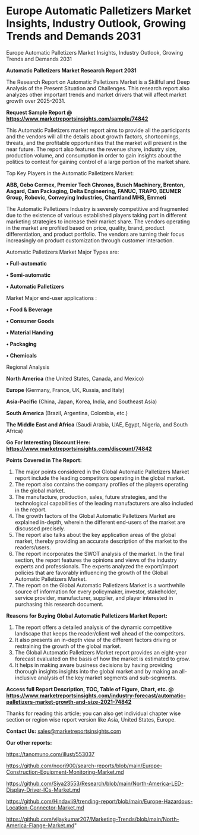 # Europe Automatic Palletizers Market Insights, Industry Outlook, Growing Trends and Demands 2031
Europe Automatic Palletizers Market Insights, Industry Outlook, Growing Trends and Demands 2031

<strong>Automatic Palletizers Market Research Report 2031</strong>

The Research Report on Automatic Palletizers Market is a Skillful and Deep Analysis of the Present Situation and Challenges. This research report also analyzes other important trends and market drivers that will affect market growth over 2025-2031.

<strong>Request Sample Report @ <a href=https://www.marketreportsinsights.com/sample/74842>https://www.marketreportsinsights.com/sample/74842</a></strong>

This Automatic Palletizers market report aims to provide all the participants and the vendors will all the details about growth factors, shortcomings, threats, and the profitable opportunities that the market will present in the near future. The report also features the revenue share, industry size, production volume, and consumption in order to gain insights about the politics to contest for gaining control of a large portion of the market share.

Top Key Players in the Automatic Palletizers Market:

<strong>ABB, Gebo Cermex, Premier Tech Chronos, Busch Machinery, Brenton, Aagard, Cam Packaging, Delta Engineering, FANUC, TRAPO, BEUMER Group, Robovic, Conveying Industries, Chantland MHS, Emmeti</strong>

The Automatic Palletizers Industry is severely competitive and fragmented due to the existence of various established players taking part in different marketing strategies to increase their market share. The vendors operating in the market are profiled based on price, quality, brand, product differentiation, and product portfolio. The vendors are turning their focus increasingly on product customization through customer interaction.

Automatic Palletizers Market Major Types are:

<strong>• Full-automatic

• Semi-automatic

• Automatic Palletizers</strong>

Market Major end-user applications :

<strong>• Food & Beverage

• Consumer Goods

• Material Handing

• Packaging

• Chemicals</strong>

Regional Analysis

</u><strong><b>North America</b></strong> (the United States, Canada, and Mexico)

<strong><b>Europe </b></strong>(Germany, France, UK, Russia, and Italy)

<strong><b>Asia-Pacific</b></strong> (China, Japan, Korea, India, and Southeast Asia)

<strong><b>South America</b></strong> (Brazil, Argentina, Colombia, etc.)

<strong><b>The Middle East and Africa</b></strong> (Saudi Arabia, UAE, Egypt, Nigeria, and South Africa)

<strong>Go For Interesting Discount Here: <a href=https://www.marketreportsinsights.com/discount/74842>https://www.marketreportsinsights.com/discount/74842</a></strong>

<strong>Points Covered in The Report:</strong>
<ol>
  <li>The major points considered in the Global Automatic Palletizers Market report include the leading competitors operating in the global market.</li>
  <li>The report also contains the company profiles of the players operating in the global market.</li>
  <li>The manufacture, production, sales, future strategies, and the technological capabilities of the leading manufacturers are also included in the report.</li>
  <li>The growth factors of the Global Automatic Palletizers Market are explained in-depth, wherein the different end-users of the market are discussed precisely.</li>
  <li>The report also talks about the key application areas of the global market, thereby providing an accurate description of the market to the readers/users.</li>
  <li>The report incorporates the SWOT analysis of the market. In the final section, the report features the opinions and views of the industry experts and professionals. The experts analyzed the export/import policies that are favorably influencing the growth of the Global Automatic Palletizers Market.</li>
  <li>The report on the Global Automatic Palletizers Market is a worthwhile source of information for every policymaker, investor, stakeholder, service provider, manufacturer, supplier, and player interested in purchasing this research document.</li>
</ol>
<strong>Reasons for Buying Global Automatic Palletizers Market Report:</strong>

<ol>
  <li>The report offers a detailed analysis of the dynamic competitive landscape that keeps the reader/client well ahead of the competitors.</li>
  <li>It also presents an in-depth view of the different factors driving or restraining the growth of the global market.</li>
  <li>The Global Automatic Palletizers Market report provides an eight-year forecast evaluated on the basis of how the market is estimated to grow.</li>
  <li>It helps in making aware business decisions by having providing thorough insights insights into the global market and by making an all-inclusive analysis of the key market segments and sub-segments.</li>
</ol>
<strong>Access full Report Description, TOC, Table of Figure, Chart, etc. @ <a href=https://www.marketreportsinsights.com/industry-forecast/automatic-palletizers-market-growth-and-size-2021-74842>https://www.marketreportsinsights.com/industry-forecast/automatic-palletizers-market-growth-and-size-2021-74842</a></strong>


Thanks for reading this article; you can also get individual chapter wise section or region wise report version like Asia, United States, Europe.

<strong>Contact Us:</strong>
sales@marketreportsinsights.com

<strong>Our other reports:</strong>

<a href=https://tanomuno.com/illust/553037>https://tanomuno.com/illust/553037</a>

<a href=https://github.com/noori900/search-reports/blob/main/Europe-Construction-Equipment-Monitoring-Market.md>https://github.com/noori900/search-reports/blob/main/Europe-Construction-Equipment-Monitoring-Market.md</a>

<a href=https://github.com/Siya23553/Research/blob/main/North-America-LED-Display-Driver-ICs-Market.md>https://github.com/Siya23553/Research/blob/main/North-America-LED-Display-Driver-ICs-Market.md</a>

<a href=https://github.com/Hindavii9/trending-report/blob/main/Europe-Hazardous-Location-Connector-Market.md>https://github.com/Hindavii9/trending-report/blob/main/Europe-Hazardous-Location-Connector-Market.md</a>

<a href=https://github.com/vijaykumar207/Marketing-Trends/blob/main/North-America-Flange-Market.md>https://github.com/vijaykumar207/Marketing-Trends/blob/main/North-America-Flange-Market.md</a>"
